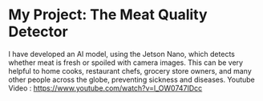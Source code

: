 # My Project: The Meat Quality Detector
I have developed an AI model, using the Jetson Nano, which detects whether meat is fresh or spoiled with camera images. This can be very helpful to home cooks, restaurant chefs, grocery store owners, and many other people across the globe, preventing sickness and diseases.
Youtube Video : https://www.youtube.com/watch?v=l_OW0747IDcc
